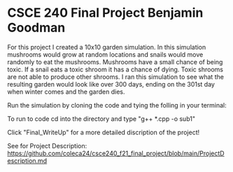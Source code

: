 # CSCE 240 Final Project Benjamin Goodman

For this project I created a 10x10 garden simulation. In this simulation mushrooms would grow at random locations and snails would move randomly to eat the mushrooms.  Mushrooms have a small chance of being toxic.  If a snail eats a toxic shroom it has a chance of dying.  Toxic shrooms are not able to produce other shrooms.  I ran this simulation to see what the resulting garden would look like over 300 days, ending on the 301st day when winter comes and the garden dies.

Run the simulation by cloning the code and tying the folling in your terminal:

To run to code cd into the directory and type "g++ *.cpp -o sub1"

Click "Final_WriteUp" for a more detailed discription of the project!

See for Project Description: https://github.com/coleca24/csce240_f21_final_project/blob/main/ProjectDescription.md
